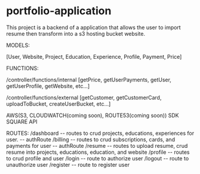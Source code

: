 # portfolio-application
This project is a backend of a application that allows the user to import resume then transform into a s3 hosting bucket website.

MODELS:

[User, Website, Project, Education, Experience, Profile, Payment, Price]


FUNCTIONS:

/controller/functions/internal [getPrice, getUserPayments, getUser, getUserProfile, getWebsite, etc...]

/controller/functions/external [getCustomer, getCustomerCard, uploadToBucket, createUserBucket, etc...]

AWS(S3, CLOUDWATCH(coming soon), ROUTE53(coming soon)) SDK
SQUARE API 



ROUTES:
/dashboard -- routes to crud projects, educations, experiences for user. -- authRoute
/billing -- routes to crud subscriptions, cards, and payments for user -- authRoute
/resume -- routes to upload resume, crud resume into projects, educations, education, and website
/profile -- routes to crud profile and user 
/login -- route to authorize user
/logout -- route to unauthorize user
/register -- route to register user
